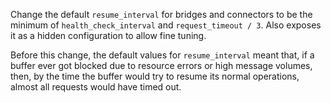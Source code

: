 Change the default `resume_interval` for bridges and connectors to be
the minimum of `health_check_interval` and `request_timeout / 3`.
Also exposes it as a hidden configuration to allow fine tuning.

Before this change, the default values for `resume_interval` meant
that, if a buffer ever got blocked due to resource errors or high
message volumes, then, by the time the buffer would try to resume its
normal operations, almost all requests would have timed out.
